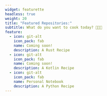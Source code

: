 ```yaml
---
widget: featurette
headless: true
weight: 20
title: "Featured Repositories:"
subtitle: What do you want to cook today? 🧑🏽‍🍳 
feature:
  - icon: git-alt
    icon_pack: fab
    name: Coming soon!
    description: A Rust Recipe
  - icon: git-alt    
    icon_pack: fab
    name: Coming soon!
    description: A Kotlin Recipe
  - icon: git-alt
    icon_pack: fab
    name: Personal Notebook
    description: A Python Recipe
---
```

